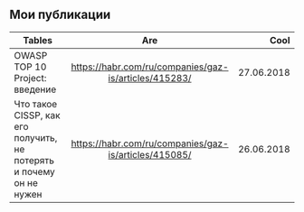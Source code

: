 ## Мои публикации


| Tables        | Are           | Cool  |
| ------------- |:-------------:| -----:|
| OWASP TOP 10 Project: введение  | https://habr.com/ru/companies/gaz-is/articles/415283/ | 27.06.2018 |
| Что такое CISSP, как его получить, не потерять и почему он не нужен | https://habr.com/ru/companies/gaz-is/articles/415085/ | 26.06.2018 |
